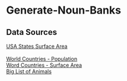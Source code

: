 # Generate-Noun-Banks
## Data Sources
[USA States Surface Area](https://github.com/jakevdp/data-USstates/blob/master/state-areas.csv)<br><br>
[World Countries - Population](https://data.worldbank.org/indicator/SP.POP.TOTL)<br>
[Word Countries - Surface Area](https://data.worldbank.org/indicator/AG.SRF.TOTL.K2)<br>
[Big List of Animals](https://gist.github.com/atduskgreg/3cf8ef48cb0d29cf151bedad81553a54)<br>
